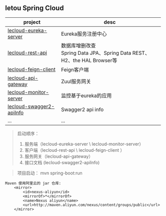 ## letou Spring Cloud    

|project|desc|  
|---|---|   
|[lecloud-eureka-server](lecloud-eureka-server/README.md)|Eureka服务注册中心|  
|[lecloud-rest-api](lecloud-rest-api/README.md)|数据库增删改查<br>Spring Data JPA、Spring Data REST、H2、the HAL Browser等|  
|[lecloud-feign-client](lecloud-feign-client/README.md)|Feign客户端|  
|[lecloud-api-gateway](lecloud-api-gateway/README.md)|Zuul服务网关|  
|[lecloud-monitor-server](lecloud-monitor-server/README.md)|监控基于eureka的应用| 
|[lecloud-swagger2-apiInfo](lecloud-swagger2-apiInfo/README.md)|Swagger2 api info|  
|...|...|  

> 启动顺序：  
> 1. 服务端（lecloud-eureka-server \ lecloud-monitor-server）  
> 2. 客户端（lecloud-rest-api \ lecloud-feign-client ）  
> 3. 服务网关（lecloud-api-gateway）  
> 4. 接口文档 (lecloud-swagger2-apiInfo)

> 项目启动：
> mvn spring-boot:run

``` 
Maven 使用阿里云的 jar 仓库:
    <mirror>
        <id>nexus-aliyun</id>
        <mirrorOf>*</mirrorOf>
        <name>Nexus aliyun</name>
        <url>http://maven.aliyun.com/nexus/content/groups/public</url>
    </mirror>
``` 


